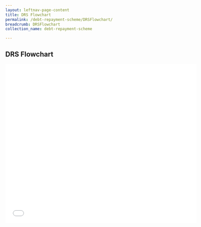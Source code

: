 ```yaml
---
layout: leftnav-page-content
title: DRS Flowchart
permalink: /debt-repayment-scheme/DRSFlowchart/
breadcrumb: DRSFlowchart
collection_name: debt-repayment-scheme

---
```

DRS Flowchart
---

<table>
<iframe src="/files/DRSFlowchart.pdf/" style="width:600px; height:500px;" frameborder="0"></iframe>
</table>
